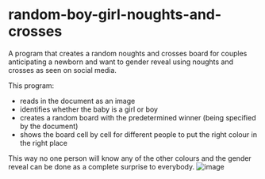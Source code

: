 # random-boy-girl-noughts-and-crosses

A program that creates a random noughts and crosses board for couples anticipating a newborn and want to gender reveal using noughts and crosses as seen on social media. 

This program:
- reads in the document as an image
- identifies whether the baby is a girl or boy
- creates a random board with the predetermined winner (being specified by the document)
- shows the board cell by cell for different people to put the right colour in the right place

This way no one person will know any of the other colours and the gender reveal can be done as a complete surprise to everybody.
![image](https://github.com/user-attachments/assets/7e97fa5d-f768-43c2-857e-50fb29c7505d)
